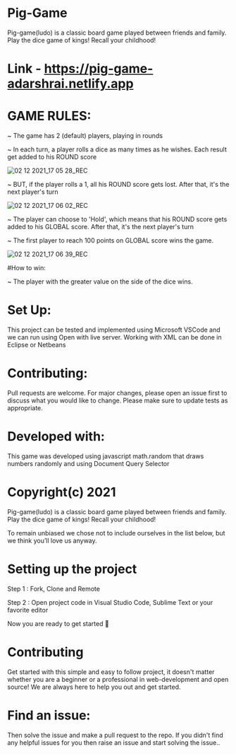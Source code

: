 
# Pig-Game
Pig-game(ludo) is a classic board game played between friends and family. Play the dice game of kings! Recall your childhood!


# Link - https://pig-game-adarshrai.netlify.app

# GAME RULES:


~ The game has 2 (default) players, playing in rounds

~ In each turn, a player rolls a dice as many times as he wishes. Each result get added to his ROUND score

![02 12 2021_17 05 28_REC](https://user-images.githubusercontent.com/91651054/144415035-d6db8351-a544-41cc-bea8-ad7187cf2443.png)


~ BUT, if the player rolls a 1, all his ROUND score gets lost. After that, it's the next player's turn

![02 12 2021_17 06 02_REC](https://user-images.githubusercontent.com/91651054/144415050-52729e96-f69c-4715-a35c-1a85d36f7636.png)


~ The player can choose to 'Hold', which means that his ROUND score gets added to his GLOBAL score. After that, it's the next player's turn

~ The first player to reach 100 points on GLOBAL score wins the game.

![02 12 2021_17 06 39_REC](https://user-images.githubusercontent.com/91651054/144415061-bdfce085-ca44-446b-afbf-1ce224463f02.png)



#How to win:

~ The player with the greater value on the side of the dice wins.

# Set Up:

This project can be tested and implemented using Microsoft VSCode and we can run using Open with live server. Working with XML can be done in Eclipse or Netbeans

# Contributing:

Pull requests are welcome. For major changes, please open an issue first to discuss what you would like to change. Please make sure to update tests as appropriate.

# Developed with:

This game was developed using javascript math.random that draws numbers randomly and using Document Query Selector

 # Copyright(c) 2021

Pig-game(ludo) is a classic board game played between friends and family. Play the dice game of kings! Recall your childhood!

To remain unbiased we chose not to include ourselves in the list below, but we think you’ll love us anyway.

# Setting up the project

Step 1 : Fork, Clone and Remote

Step 2 : Open project code in Visual Studio Code, Sublime Text or your favorite editor

Now you are ready to get started 🎉

# Contributing

Get started with this simple and easy to follow project, it doesn't matter whether you are a beginner or a professional in web-development and open source!
We are always here to help you out and get started.

# Find an issue:

Then solve the issue and make a pull request to the repo. 
If you didn't find any helpful issues for you then raise an issue and start solving the issue..

